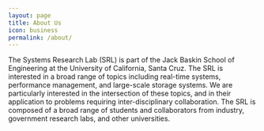 ```yaml
---
layout: page
title: About Us
icon: business
permalink: /about/
---
```


<p>The Systems Research Lab (SRL) is part of the Jack Baskin School of Engineering at the University of California, Santa Cruz. The SRL is interested in a broad range of topics including real-time systems, performance management, and large-scale storage systems. We are particularly interested in the intersection of these topics, and in their application to problems requiring inter-disciplinary collaboration. The SRL is composed of a broad range of students and collaborators from industry, government research labs, and other universities.</p>
<script src='https://maps.googleapis.com/maps/api/js?v=3.exp'></script>
<div align="center">
  <div style='overflow:hidden;height:440px;width:700px;'>
    <div id='gmap_canvas' style='height:440px;width:700px;'></div>
    <style>
      #gmap_canvas img{
        max-width: none !important;
        background: none !important
      }
    </style>
  </div>
    <script type='text/javascript'>
      function init_map(){
        var myOptions = {
          zoom:18,center:new google.maps.LatLng(37.0009753,-122.06302549999998),mapTypeId: google.maps.MapTypeId.ROADMAP};
          map = new google.maps.Map(document.getElementById('gmap_canvas'), myOptions);
          marker = new google.maps.Marker({map: map,position: new google.maps.LatLng(37.0009753,-122.06302549999998)});
          infowindow = new google.maps.InfoWindow({content:'<strong>SRL Lab Location: Engineering 2 Building room 375</strong><br>Engineering 2, 1156 High St, Santa Cruz, California 95064<br>'});
          google.maps.event.addListener(marker, 'click', function(){
            infowindow.open(map,marker);
          });
          infowindow.open(map,marker);
        }
        google.maps.event.addDomListener(window, 'load', init_map);
    </script>
</div>

